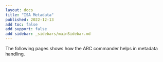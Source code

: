```yaml
---
layout: docs
title: "ISA Metadata"
published: 2022-12-13
add toc: false
add support: false
add sidebar: _sidebars/mainSidebar.md
---
```


The following pages shows how the ARC commander helps in metadata handling.

